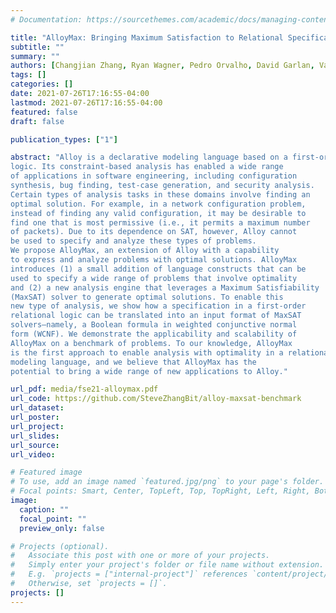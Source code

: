 ```yaml
---
# Documentation: https://sourcethemes.com/academic/docs/managing-content/

title: "AlloyMax: Bringing Maximum Satisfaction to Relational Specifications, FSE 2021"
subtitle: ""
summary: ""
authors: [Changjian Zhang, Ryan Wagner, Pedro Orvalho, David Garlan, Vasco Manquinho, Ruben Martins, Eunsuk Kang]
tags: []
categories: []
date: 2021-07-26T17:16:55-04:00
lastmod: 2021-07-26T17:16:55-04:00
featured: false
draft: false

publication_types: ["1"]

abstract: "Alloy is a declarative modeling language based on a first-order relational
logic. Its constraint-based analysis has enabled a wide range
of applications in software engineering, including configuration
synthesis, bug finding, test-case generation, and security analysis.
Certain types of analysis tasks in these domains involve finding an
optimal solution. For example, in a network configuration problem,
instead of finding any valid configuration, it may be desirable to
find one that is most permissive (i.e., it permits a maximum number
of packets). Due to its dependence on SAT, however, Alloy cannot
be used to specify and analyze these types of problems.
We propose AlloyMax, an extension of Alloy with a capability
to express and analyze problems with optimal solutions. AlloyMax
introduces (1) a small addition of language constructs that can be
used to specify a wide range of problems that involve optimality
and (2) a new analysis engine that leverages a Maximum Satisfiability
(MaxSAT) solver to generate optimal solutions. To enable this
new type of analysis, we show how a specification in a first-order
relational logic can be translated into an input format of MaxSAT
solvers—namely, a Boolean formula in weighted conjunctive normal
form (WCNF). We demonstrate the applicability and scalability of
AlloyMax on a benchmark of problems. To our knowledge, AlloyMax
is the first approach to enable analysis with optimality in a relational
modeling language, and we believe that AlloyMax has the
potential to bring a wide range of new applications to Alloy."

url_pdf: media/fse21-alloymax.pdf
url_code: https://github.com/SteveZhangBit/alloy-maxsat-benchmark
url_dataset:
url_poster:
url_project:
url_slides:
url_source:
url_video:

# Featured image
# To use, add an image named `featured.jpg/png` to your page's folder.
# Focal points: Smart, Center, TopLeft, Top, TopRight, Left, Right, BottomLeft, Bottom, BottomRight.
image:
  caption: ""
  focal_point: ""
  preview_only: false

# Projects (optional).
#   Associate this post with one or more of your projects.
#   Simply enter your project's folder or file name without extension.
#   E.g. `projects = ["internal-project"]` references `content/project/deep-learning/index.md`.
#   Otherwise, set `projects = []`.
projects: []
---
```

